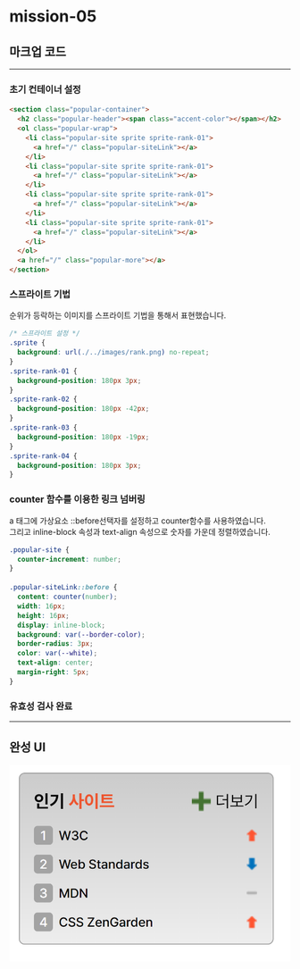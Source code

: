 # mission-05

## 마크업 코드

---

### 초기 컨테이너 설정

```html
<section class="popular-container">
  <h2 class="popular-header"><span class="accent-color"></span></h2>
  <ol class="popular-wrap">
    <li class="popular-site sprite sprite-rank-01">
      <a href="/" class="popular-siteLink"></a>
    </li>
    <li class="popular-site sprite sprite-rank-01">
      <a href="/" class="popular-siteLink"></a>
    </li>
    <li class="popular-site sprite sprite-rank-01">
      <a href="/" class="popular-siteLink"></a>
    </li>
    <li class="popular-site sprite sprite-rank-01">
      <a href="/" class="popular-siteLink"></a>
    </li>
  </ol>
  <a href="/" class="popular-more"></a>
</section>
```

### 스프라이트 기법

순위가 등락하는 이미지를 스프라이트 기법을 통해서 표현했습니다.

```css
/* 스프라이트 설정 */
.sprite {
  background: url(./../images/rank.png) no-repeat;
}
.sprite-rank-01 {
  background-position: 180px 3px;
}
.sprite-rank-02 {
  background-position: 180px -42px;
}
.sprite-rank-03 {
  background-position: 180px -19px;
}
.sprite-rank-04 {
  background-position: 180px 3px;
}
```

### counter 함수를 이용한 링크 넘버링 
a 태그에 가상요소 ::before선택자를 설정하고 counter함수를 사용하였습니다. <br/> 그리고 inline-block 속성과 text-align 속성으로 숫자를 가운데 정렬하였습니다.

```css
.popular-site {
  counter-increment: number;
}

.popular-siteLink::before {
  content: counter(number);
  width: 16px;
  height: 16px;
  display: inline-block;
  background: var(--border-color);
  border-radius: 3px;
  color: var(--white);
  text-align: center;
  margin-right: 5px;
}
```

### 유효성 검사 완료

---

## 완성 UI

![과제UI](./과제-05.png)
